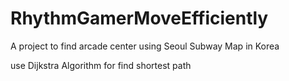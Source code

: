 # RhythmGamerMoveEfficiently
A project to find arcade center using Seoul Subway Map in Korea

use Dijkstra Algorithm for find shortest path
